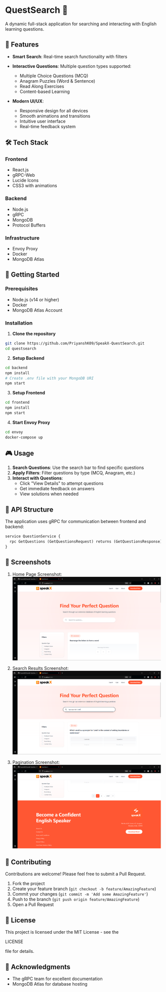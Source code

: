 # QuestSearch 🎯

A dynamic full-stack application for searching and interacting with English learning questions.

## 🌟 Features

- **Smart Search**: Real-time search functionality with filters
- **Interactive Questions**: Multiple question types supported:
  - Multiple Choice Questions (MCQ)
  - Anagram Puzzles (Word & Sentence)
  - Read Along Exercises
  - Content-based Learning

- **Modern UI/UX**: 
  - Responsive design for all devices
  - Smooth animations and transitions
  - Intuitive user interface
  - Real-time feedback system

## 🛠️ Tech Stack

### Frontend
- React.js
- gRPC-Web
- Lucide Icons
- CSS3 with animations

### Backend
- Node.js
- gRPC
- MongoDB
- Protocol Buffers

### Infrastructure
- Envoy Proxy
- Docker
- MongoDB Atlas

## 🚀 Getting Started

### Prerequisites
- Node.js (v14 or higher)
- Docker
- MongoDB Atlas Account

### Installation

1. **Clone the repository**
```bash
git clone https://github.com/PriyanshK09/SpeakX-QuestSearch.git
cd questsearch
```

2. **Setup Backend**
```bash
cd backend
npm install
# Create .env file with your MongoDB URI
npm start
```

3. **Setup Frontend**
```bash
cd frontend
npm install
npm start
```

4. **Start Envoy Proxy**
```bash
cd envoy
docker-compose up
```

## 🎮 Usage

1. **Search Questions**: Use the search bar to find specific questions
2. **Apply Filters**: Filter questions by type (MCQ, Anagram, etc.)
3. **Interact with Questions**: 
   - Click "View Details" to attempt questions
   - Get immediate feedback on answers
   - View solutions when needed

## 🔧 API Structure

The application uses gRPC for communication between frontend and backend:

```proto
service QuestionService {
  rpc GetQuestions (GetQuestionsRequest) returns (GetQuestionsResponse) {}
}
```

## 📱 Screenshots

1. Home Page Screenshot:
![Home Page](/HomePage1.png)

2. Search Results Screenshot:
![Search Results](/SearchFunction.png)

3. Pagination Screenshot:
![Pagination](/Pagination.png)

## 🤝 Contributing

Contributions are welcome! Please feel free to submit a Pull Request.

1. Fork the project
2. Create your feature branch (`git checkout -b feature/AmazingFeature`)
3. Commit your changes (`git commit -m 'Add some AmazingFeature'`)
4. Push to the branch (`git push origin feature/AmazingFeature`)
5. Open a Pull Request

## 📄 License

This project is licensed under the MIT License - see the 

LICENSE

 file for details.

## 👏 Acknowledgments

- The gRPC team for excellent documentation
- MongoDB Atlas for database hosting